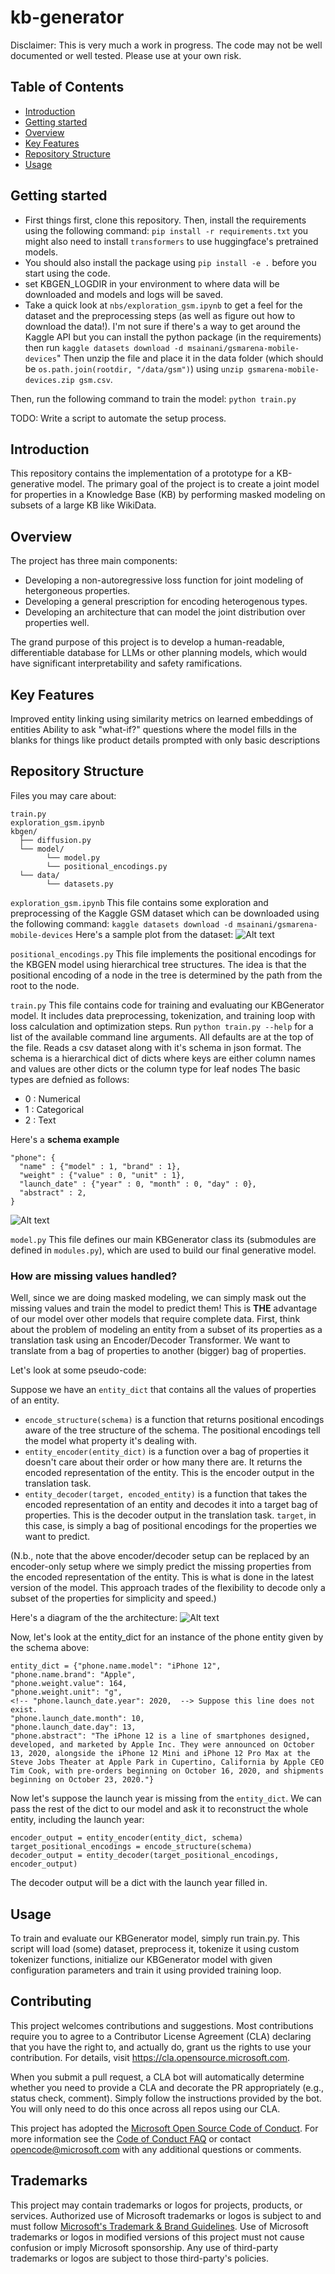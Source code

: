 # kb-generator

Disclaimer: This is very much a work in progress. The code may not be well documented or well tested. Please use at your own risk.
## Table of Contents
- [Introduction](#introduction)
- [Getting started](#getting-started)
- [Overview](#overview)
- [Key Features](#key-features)
- [Repository Structure](#repository-structure)
- [Usage](#usage)

## Getting started
- First things first, clone this repository. Then, install the requirements using the following command:
```pip install -r requirements.txt```
you might also need to install `transformers` to use huggingface's pretrained models.
- You should also install the package using
```pip install -e .```
before you start using the code.
- set KBGEN_LOGDIR in your environment to where data will be downloaded and models and logs will be saved.
- Take a quick look at `nbs/exploration_gsm.ipynb` to get a feel for the dataset and the preprocessing steps (as well as figure out how to download the data!). I'm not sure if there's a way to get around the Kaggle API but you can install the python package (in the requirements) then run `kaggle datasets download -d msainani/gsmarena-mobile-devices`" Then unzip the file and place it in the data folder (which should be `os.path.join(rootdir, "/data/gsm")`) using `unzip gsmarena-mobile-devices.zip gsm.csv`.

Then, run the following command to train the model:
``python train.py``

TODO: Write a script to automate the setup process.

## Introduction
This repository contains the implementation of a prototype for a KB-generative model. The primary goal of the project is to create a joint model for properties in a Knowledge Base (KB) by performing masked modeling on subsets of a large KB like WikiData.

## Overview
The project has three main components:

- Developing a non-autoregressive loss function for joint modeling of hetergoneous properties.
- Developing a general prescription for encoding heterogenous types.
- Developing an architecture that can model the joint distribution over properties well.


The grand purpose of this project is to develop a human-readable, differentiable database for LLMs or other planning models, which would have significant interpretability and safety ramifications.

## Key Features
Improved entity linking using similarity metrics on learned embeddings of entities
Ability to ask "what-if?" questions where the model fills in the blanks for things like product details prompted with only basic descriptions
## Repository Structure
Files you may care about:
```
train.py
exploration_gsm.ipynb
kbgen/
  ├── diffusion.py
  └── model/
        └── model.py
        └── positional_encodings.py
  └── data/
        └── datasets.py
```

`exploration_gsm.ipynb`
This file contains some exploration and preprocessing of the Kaggle GSM dataset which can be downloaded using the following command:
```kaggle datasets download -d msainani/gsmarena-mobile-devices```
Here's a sample plot from the dataset:
![Alt text](docs/exploration1.png)

`positional_encodings.py`
This file implements the positional encodings for the KBGEN model using hierarchical tree structures. The idea is that the positional encoding of a node in the tree is determined by the path from the root to the node.

`train.py`
This file contains code for training and evaluating our KBGenerator model. It includes data preprocessing, tokenization, and training loop with loss calculation and optimization steps. Run ```python train.py --help``` for a list of the available command line arguments. All defaults are at the top of the file.
Reads a csv dataset along with it's schema in json format. The schema is a hierarchical dict of dicts where keys are either column names and values are other dicts or the column type for leaf nodes
The basic types are defnied as follows:
- 0 : Numerical
- 1 : Categorical
- 2 : Text

Here's a **schema example**
```
"phone": {
  "name" : {"model" : 1, "brand" : 1},
  "weight" : {"value" : 0, "unit" : 1},
  "launch_date" : {"year" : 0, "month" : 0, "day" : 0},
  "abstract" : 2,
}
```

![Alt text](docs/diagram.png)

`model.py`
This file defines our main KBGenerator class its (submodules are defined in `modules.py`), which are used to build our final generative model.

### How are missing values handled?
Well, since we are doing masked modeling, we can simply mask out the missing values and train the model to predict them! This is **THE** advantage of our model over other models that require complete data.
First, think about the problem of modeling an entity from a subset of its properties as a translation task using an Encoder/Decoder Transformer. We want to translate from a bag of properties to another (bigger) bag of properties.


Let's look at some pseudo-code:

Suppose we have an `entity_dict` that contains all the values of properties of an entity.
- `encode_structure(schema)` is a function that returns positional encodings aware of the tree structure of the schema. The positional encodings tell the model what property it's dealing with.
- `entity_encoder(entity_dict)` is a function over a bag of properties it doesn't care about their order or how many there are. It returns the encoded representation of the entity. This is the encoder output in the translation task.
- `entity_decoder(target, encoded_entity)` is a function that takes the encoded representation of an entity and decodes it into a target bag of properties. This is the decoder output in the translation task. `target`, in this case, is simply a bag of positional encodings for the properties we want to predict.

(N.b., note that the above encoder/decoder setup can be replaced by an encoder-only setup where we simply predict the missing properties from the encoded representation of the entity. This is what is done in the latest version of the model. This approach trades of the flexibility to decode only a subset of the properties for simplicity and speed.)

Here's a diagram of the the architecture:
![Alt text](docs/arch_diagram.png)


Now, let's look at the entity_dict for an instance of the phone entity given by the schema above:
```
entity_dict = {"phone.name.model": "iPhone 12",
"phone.name.brand": "Apple",
"phone.weight.value": 164,
"phone.weight.unit": "g",
<!-- "phone.launch_date.year": 2020,  --> Suppose this line does not exist.
"phone.launch_date.month": 10,
"phone.launch_date.day": 13,
"phone.abstract": "The iPhone 12 is a line of smartphones designed, developed, and marketed by Apple Inc. They were announced on October 13, 2020, alongside the iPhone 12 Mini and iPhone 12 Pro Max at the Steve Jobs Theater at Apple Park in Cupertino, California by Apple CEO Tim Cook, with pre-orders beginning on October 16, 2020, and shipments beginning on October 23, 2020."}

```
Now let's suppose the launch year is missing from the `entity_dict`. We can pass the rest of the dict to our model and ask it to reconstruct the whole entity, including the launch year:

```
encoder_output = entity_encoder(entity_dict, schema)
target_positional_encodings = encode_structure(schema)
decoder_output = entity_decoder(target_positional_encodings, encoder_output)
```
The decoder output will be a dict with the launch year filled in.

## Usage
To train and evaluate our KBGenerator model, simply run train.py. This script will load (some) dataset, preprocess it, tokenize it using custom tokenizer functions, initialize our KBGenerator model with given configuration parameters and train it using provided training loop.


## Contributing

This project welcomes contributions and suggestions.  Most contributions require you to agree to a
Contributor License Agreement (CLA) declaring that you have the right to, and actually do, grant us
the rights to use your contribution. For details, visit https://cla.opensource.microsoft.com.

When you submit a pull request, a CLA bot will automatically determine whether you need to provide
a CLA and decorate the PR appropriately (e.g., status check, comment). Simply follow the instructions
provided by the bot. You will only need to do this once across all repos using our CLA.

This project has adopted the [Microsoft Open Source Code of Conduct](https://opensource.microsoft.com/codeofconduct/).
For more information see the [Code of Conduct FAQ](https://opensource.microsoft.com/codeofconduct/faq/) or
contact [opencode@microsoft.com](mailto:opencode@microsoft.com) with any additional questions or comments.

## Trademarks

This project may contain trademarks or logos for projects, products, or services. Authorized use of Microsoft
trademarks or logos is subject to and must follow
[Microsoft's Trademark & Brand Guidelines](https://www.microsoft.com/en-us/legal/intellectualproperty/trademarks/usage/general).
Use of Microsoft trademarks or logos in modified versions of this project must not cause confusion or imply Microsoft sponsorship.
Any use of third-party trademarks or logos are subject to those third-party's policies.
